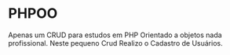 # PHPOO
Apenas um CRUD para estudos em PHP Orientado a objetos nada profissional.
Neste pequeno Crud Realizo o Cadastro de Usuários.

